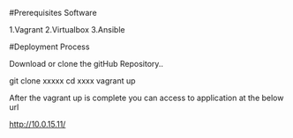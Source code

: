 #Prerequisites Software

1.Vagrant
2.Virtualbox 
3.Ansible

#Deployment Process

Download or clone the gitHub Repository..

git clone xxxxx cd xxxx vagrant up

After the vagrant up is complete you can access to application at the below url

http://10.0.15.11/
